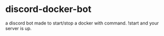 # discord-docker-bot
a discord bot made to start/stop a docker with command. !start and your server is up.
